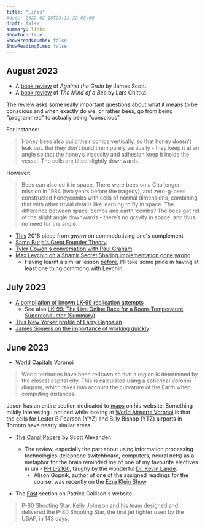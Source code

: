 ```yaml
---
title: "Links"
#date: 2022-02-18T23:12:32-05:00
draft: false
summary: links
ShowToc: true
ShowBreadCrumbs: false
ShowReadingTime: false
---
```


## August 2023 ##
- A [book review](https://www.thepsmiths.com/p/review-against-the-grain-by-james) of _Against the Grain_ by James Scott.  
- A [book review](https://astralcodexten.substack.com/p/your-book-review-the-mind-of-a-bee) of _The Mind of a Bee_ by Lars Chittka. 

The review asks some really important questions about what it means to be conscious and when exactly do we, or rather bees, go from being "programmed" to actually being "conscious". 

For instance: 
> Honey bees also build their combs vertically, so that honey doesn’t leak out. But they don’t build them purely vertically - they keep it at an angle so that the honey’s viscosity and adhesion keep it inside the vessel. The cells are tilted slightly downwards.

However:
> Bees can also do it in space. There were bees on a Challenger mission in 1984 (two years before the tragedy), and zero-g-bees constructed honeycombs with cells of normal dimensions, combining that with other trivial details like learning to fly in space. The difference between space ‘combs and earth ‘combs? The bees got rid of the slight angle downwards - there’s no gravity in space, and thus no need for the angle.

- [This](https://gwern.net/complement#2) 2018 piece from _gwern_ on commodotizing one's complement
- [Samo Burja's Great Founder Theory](https://www.samoburja.com/great-founder-theory/)
- [Tyler Cowen's conversation with Paul Graham](https://conversationswithtyler.com/episodes/paul-graham/)
- [Max Levchin on a Shamir Secret Sharing implementation gone wrong](https://max.levch.in/post/724289457144070144/shamir-secret-sharing) 
   - Having learnt a similar lesson [before](https://arshpunia.github.io/posts/kindle_remote_img_source/), I'll take some pride in having at least one thing commong with Levchin. 

## July 2023 ##
- [A compilation of known LK-99 replication attempts](https://forums.spacebattles.com/threads/claims-of-room-temperature-and-ambient-pressure-superconductor.1106083/page-11?post=94266395#post-94266395)
   - See also [LK-99: The Live Online Race for a Room-Temperature Superconductor (Summary)](https://eirifu.wordpress.com/2023/07/30/lk-99-superconductor-summary/)
- [This New Yorker profile of Larry Gagosian](https://www.newyorker.com/magazine/2023/07/31/larry-gagosian-profile)
- [James Somers on the importance of working quickly](https://jsomers.net/blog/speed-matters)


## June 2023 ##
- [World Capitals Voronoi](https://www.jasondavies.com/maps/voronoi/capitals/)
> World territories have been redrawn so that a region is determined by the closest capital city. This is calculated using a spherical Voronoi diagram, which takes into account the curvature of the Earth when computing distances.

Jason has an entire section dedicated to [maps](https://www.jasondavies.com/maps/) on his website. Something mildly interesting I noticed while looking at [World Airports Voronoi](https://www.jasondavies.com/maps/voronoi/airports/) is that the cells for Lester B Pearson (YYZ) and Billy Bishop (YTZ) airports in Toronto have nearly similar areas. 

- [The Canal Papers](https://astralcodexten.substack.com/p/the-canal-papers) by Scott Alexander. 
   - The review, especially the part about using information processing technologies (telephone switchboard, computers, neural nets) as a metaphor for the brain reminded me of one of my favourite electives in uni - [PHIL-2160](http://www.kevinlande.com/uploads/2/2/9/7/22978190/2160_syllabus__red_.pdf), taughy by the wonderful [Dr. Kevin Lande](http://www.kevinlande.com/).
      - Alison Gopnik, author of one of the assigned readings for the course, was recently on the [Ezra Klein Show](https://www.nytimes.com/2021/04/16/podcasts/ezra-klein-podcast-alison-gopnik-transcript.html).

- The [Fast](https://patrickcollison.com/fast) section on Patrick Collison's website. 
> P-80 Shooting Star. Kelly Johnson and his team designed and delivered the P-80 Shooting Star, the first jet fighter used by the USAF, in 143 days.



